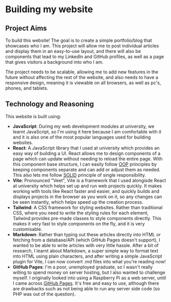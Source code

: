 # Building my website

## Project Aims
To build this website! The goal is to create a simple portfolio/blog that showcases who I am. This project will allow me to post individual articles and display them in an easy-to-use layout, and there will also be components that lead to my LinkedIn and GitHub profiles, as well as a page that gives visitors a background into who I am.

The project needs to be scalable, allowing me to add new features in the future without affecting the rest of the website, and also needs to have a responsive design, meaning it is viewable on all browsers, as well as pc's, phones, and tablets.

## Technology and Reasoning
This website is built using:
- **JavaScript**:
During my web development modules at university, we learnt JavaScript, so I'm using it here because I am comfortable with it and it is also one of the most popular languages used for building websites.
- **React**:
A JavaScript library that I used at university which provides an easy way of building a UI. React allows me to design components of a page which can update without needing to reload the entire page. With this component base structure, I can easily follow [OOP](https://en.wikipedia.org/wiki/Object-oriented_programming) principles by keeping components separate and can add or adjust them as needed. This also lets me follow [SOLID](https://en.wikipedia.org/wiki/SOLID) principle of single responsibility.
- **Vite**:
Pronounced "Veet", Vite is a framework that I used alongisde React at university which helps set up and run web projects quickly. It makes working with tools like React faster and easier, and quickly builds and displays projects in the browser as you work on it, so any changes can be seen instantly, which helps speed up the creation process.
- **Tailwind**:
A CSS framework for styling websites. Rather than traditional CSS, where you need to write the styling rules for each element, Tailwind provides pre-made classes to style components directly. This makes it very fast to style components on the fly, and it is very customisable.
- **Markdown**:
Rather than typing out these articles directly into HTML or fetching from a database/API (which GitHub Pages doesn't support), I wanted to be able to write articles with very little hassle. After a bit of research, I learnt about Markdown, a super simple way to format text into HTML using plain characters, and after writing a simple JavaScript plugin for Vite, I can now convert .md files into what you're reading now!
- **GitHub Pages**:
I'm a poor, unemployed graduate, so I wasn't really willing to spend money on server hosting, but I also wanted to challenge myself. I originally looked into using a Raspberry Pi as a web server, until I came across [GitHub Pages](https://pages.github.com/). It's free and easy to use, although there are drawbacks such as not being able to run any server side code (so PHP was out of the question).